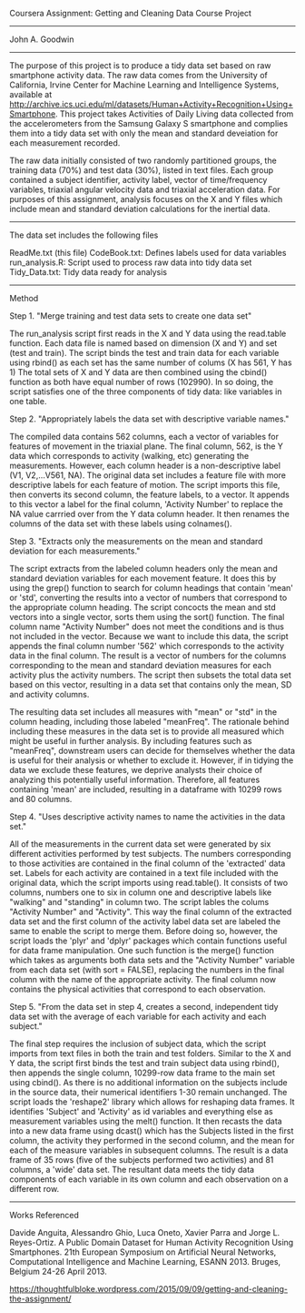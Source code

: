 Coursera Assignment: Getting and Cleaning Data Course Project
_____________________________________________________________
John A. Goodwin 
_____________________________________________________________
  The purpose of this project is to produce a tidy data set based on raw smartphone activity data. The raw data comes from the University of California, Irvine Center for Machine Learning and Intelligence Systems, available at <http://archive.ics.uci.edu/ml/datasets/Human+Activity+Recognition+Using+Smartphone>. This project takes Activities of Daily Living data collected from the accelerometers from the Samsung Galaxy S smartphone and complies them into a tidy data set with only the mean and standard deveiation for each measurement recorded. 

   The raw data initially consisted of two randomly partitioned groups, the training data (70%) and test data (30%), listed in text files. Each group contained a subject identifier, activity label, vector of time/frequency variables, triaxial angular velocity data and triaxial acceleration data. For purposes of this assignment, analysis focuses on the X and Y files which include mean and standard deviation calculations for the inertial data. 
___________________________________________________________
The data set includes the following files

ReadMe.txt (this file)
CodeBook.txt: Defines labels used for data variables
run_analysis.R: Script used to process raw data into tidy data set
Tidy_Data.txt: Tidy data ready for analysis
___________________________________________________________
Method

Step 1. "Merge training and test data sets to create one data set"

   The run_analysis script first reads in the X and Y data using the read.table function. Each data file is named based on dimension (X and Y) and set (test and train). The script binds the test and train data for each variable using rbind() as each set has the same number of colums (X has 561, Y has 1) The total sets of X and Y data are then combined using the cbind() function as both have equal number of rows (102990). In so doing, the script satisfies one of the three components of tidy data: like variables in one table.
   
Step 2. "Appropriately labels the data set with descriptive variable names."

   The compiled data contains 562 columns, each a vector of variables for features of movement in the triaxial plane. The final column, 562, is the Y data which corresponds to activity (walking, etc) generating the measurements. However, each column header is a non-descriptive label (V1, V2,...V561, NA). The original data set includes a feature file with more descriptive labels for each feature of motion. The script imports this file, then converts its second column, the feature labels, to a vector. It appends to this vector a label for the final column, 'Activity Number' to replace the NA value carrried over from the Y data column header. It then renames the columns of the data set with these labels using colnames().

Step 3. "Extracts only the measurements on the mean and standard deviation for each measurements."

   The script extracts from the labeled column headers only the mean and standard deviation variables for each movement feature. It does this by using the grep() function to search for column headings that contain 'mean' or 'std', converting the results into a vector of numbers that correspond to the appropriate column heading. The script concocts the mean and std vectors into a single vector, sorts them using the sort() function. The final column name "Activity Number" does not meet the conditions and is thus not included in the vector. Because we want to include this data, the script appends the final column number '562' which corresponds to the activity data in the final column. The result is a vector of numbers for the columns corresponding to the mean and standard deviation measures for each activity plus the activity numbers. The script then subsets the total data set based on this vector, resulting in a data set that contains only the mean, SD and activity columns. 

   The resulting data set includes all measures with "mean" or "std" in the column heading, including those labeled "meanFreq". The rationale behind including these measures in the data set is to provide all measured which might be useful in further analysis. By including features such as "meanFreq", downstream users can decide for themselves whether the data is useful for their analysis or whether to exclude it. However, if in tidying the data we exclude these features, we deprive analysts their choice of analyzing this potentially useful information. Therefore, all features containing 'mean' are included, resulting in a dataframe with 10299 rows and 80 columns. 
   
Step 4. "Uses descriptive activity names to name the activities in the data set."

   All of the measurements in the current data set were generated by six different activities performed by test subjects. The numbers corresponding to those activities are contained in the final column of the 'extracted' data set. Labels for each activity are contained in a text file included with the original data, which the script imports using read.table(). It consists of two columns, numbers one to six in column one and descriptive labels like "walking" and "standing" in column two. The script lables the colums "Activity Number" and "Activity". This way the final column of the extracted data set and the first column of the activity label data set are labeled the same to enable the script to merge them. Before doing so, however, the script loads the 'plyr' and 'dplyr' packages which contain functions useful for data frame manipulation. One such function is the merge() function which takes as arguments both data sets and the "Activity Number" variable from each data set (with sort = FALSE), replacing the numbers in the final column with the name of the appropriate activity. The final column now contains the physical activities that correspond to each observation. 
   
Step 5. "From the data set in step 4, creates a second, independent tidy data set with the average of each variable for each activity and each subject."

   The final step requires the inclusion of subject data, which the script imports from text files in both the train and test folders. Similar to the X and Y data, the script first binds the test and train subject data using rbind(), then appends the single column, 10299-row data frame to the main set using cbind(). As there is no additional information on the subjects include in the source data, their numerical identifiers 1-30 remain unchanged. The script loads the 'reshape2' library which allows for reshaping data frames. It identifies 'Subject' and 'Activity' as id variables and everything else as measurement variables using the melt() function. It then recasts the data into a new data frame using dcast() which has the Subjects listed in the first column, the activity they performed in the second column, and the mean for each of the measure variables in subsequent columns. The result is a data frame of 35 rows (five of the subjects performed two activities) and 81 columns, a 'wide' data set. The resultant data meets the tidy data components of each variable in its own column and each observation on a different row. 

________________________________________________________________________________
Works Referenced

Davide Anguita, Alessandro Ghio, Luca Oneto, Xavier Parra and Jorge L. Reyes-Ortiz. A Public Domain Dataset for Human Activity Recognition Using Smartphones. 21th European Symposium on Artificial Neural Networks, Computational Intelligence and Machine Learning, ESANN 2013. Bruges, Belgium 24-26 April 2013. 

https://thoughtfulbloke.wordpress.com/2015/09/09/getting-and-cleaning-the-assignment/
